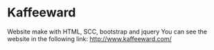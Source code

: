 # Kaffeeward
Website make with HTML, SCC, bootstrap and jquery
You can see the website in the following link: http://www.kaffeeward.com/
